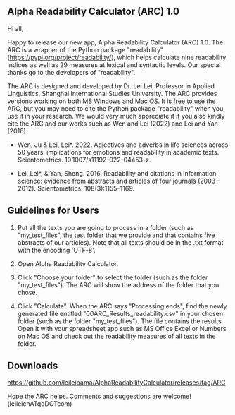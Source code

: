 ## Alpha Readability Calculator (ARC) 1.0

Hi all,

Happy to release our new app, Alpha Readability Calculator (ARC) 1.0. The ARC is a wrapper of the Python package "readability" (https://pypi.org/project/readability/), which helps calculate nine readability indices as well as 29 measures at lexical and syntactic levels. Our special thanks go to the developers of "readability".

The ARC is designed and developed by Dr. Lei Lei, Professor in Applied Linguistics, Shanghai International Studies University. The ARC provides versions working on both MS Windows and Mac OS. It is free to use the ARC, but you may need to cite the Python package "readability" when you use it in your research. We would very much appreciate it if you also kindly cite the ARC and our works such as Wen and Lei (2022) and Lei and Yan (2016). 

- Wen, Ju & Lei, Lei*. 2022. Adjectives and adverbs in life sciences across 50 years: implications for emotions and readability in academic texts. Scientometrics. 10.1007/s11192-022-04453-z.

- Lei, Lei*, & Yan, Sheng. 2016. Readability and citations in information science: evidence from abstracts and articles of four journals (2003 - 2012). Scientometrics.  108(3):1155–1169. 


## Guidelines for Users

1. Put all the texts you are going to process in a folder (such as "my_test_files", the test folder that we provide and that contains five abstracts of our articles). Note that all texts should be in the .txt format with the encoding 'UTF-8'. 

2. Open Alpha Readability Calculator. 

3. Click "Choose your folder" to select the folder (such as the folder "my_test_files"). The ARC will show the address of the folder that you chose. 

4. Click "Calculate". When the ARC says "Processing ends", find the newly generated file entitled "00ARC_Results_readability.csv" in your chosen folder (such as the folder "my_test_files"). The file contains the results. Open it with your spreadsheet app such as MS Office Excel or Numbers on Mac OS and check out the readability measures of all texts in the folder.

## Downloads

https://github.com/leileibama/AlphaReadabilityCalculator/releases/tag/ARC

Hope the ARC helps. Comments and suggestions are welcome! (leileicnATqqDOTcom)
